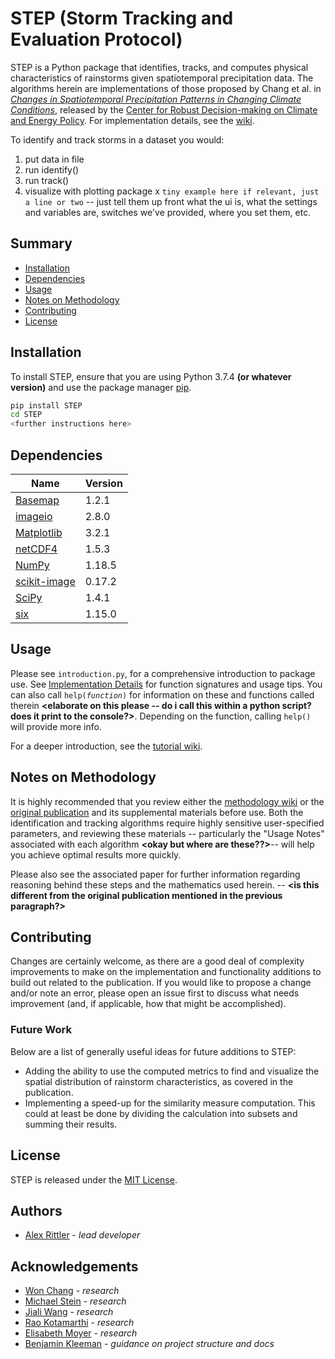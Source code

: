 # STEP (Storm Tracking and Evaluation Protocol)

STEP is a Python package that identifies, tracks, and computes physical characteristics of rainstorms given spatiotemporal precipitation data. The algorithms herein are implementations of those proposed by Chang et al. in [*Changes in Spatiotemporal Precipitation Patterns in Changing Climate Conditions*](https://geosci.uchicago.edu/~moyer/MoyerWebsite/Publications/Papers/Changes_Spatio-temporal_Precipitation_patterns.pdf), released by the [Center for Robust Decision-making on Climate and Energy Policy](https://www.rdcep.org). For implementation details, see the [wiki](https://github.com/bkleeman/STEP-suggestions/wiki).

To identify and track storms in a dataset you would:

1. put data in file
2. run identify()
3. run track()
4. visualize with plotting package x
`tiny example here if relevant, just a line or two` -- just tell them up front what the ui is, what the settings and variables are, switches we've provided, where you set them, etc.

## Summary
* [Installation](https://github.com/bkleeman/STEP-suggestions#installation)
* [Dependencies](https://github.com/bkleeman/STEP-suggestions#dependencies)
* [Usage](https://github.com/bkleeman/STEP-suggestions#usage)
* [Notes on Methodology](https://github.com/bkleeman/STEP-suggestions#notes-on-methodology)
* [Contributing](https://github.com/bkleeman/STEP-suggestions#contributing)
* [License](https://github.com/bkleeman/STEP-suggestions#license)

## Installation

 To install STEP, ensure that you are using Python 3.7.4 **(or whatever version)** and use the package manager [pip](https://pip.pypa.io/en/stable/).

```bash
pip install STEP
cd STEP
<further instructions here>
```

## Dependencies
|Name|Version|
|--|--|
|[Basemap](https://matplotlib.org/basemap/)|1.2.1|
|[imageio](https://imageio.github.io)|2.8.0|
|[Matplotlib](https://matplotlib.org)|3.2.1|
|[netCDF4](https://unidata.github.io/netcdf4-python/netCDF4/index.html)|1.5.3|
|[NumPy](https://numpy.org)|1.18.5|
|[scikit-image](https://scikit-image.org)|0.17.2|
|[SciPy](https://scipy.org)|1.4.1|
|[six](https://github.com/benjaminp/six)|1.15.0|

## Usage

Please see `introduction.py`, for a comprehensive introduction to package use. See [Implementation Details](https://github.com/bkleeman/STEP-suggestions/wiki/Implementation-Details) for function signatures and usage tips. You can also call `help(`*`function`*`)` for information on these and functions called therein **<elaborate on this please -- do i call this within a python script? does it print to the console?>**. Depending on the function, calling `help()` will provide more info.

For a deeper introduction, see the [tutorial wiki](https://github.com/bkleeman/STEP-suggestions/wiki/Tutorial).

## Notes on Methodology

It is highly recommended that you review either the [methodology wiki](https://github.com/bkleeman/STEP-suggestions/wiki/Methodology) or the [original publication](https://geosci.uchicago.edu/~moyer/MoyerWebsite/Publications/Papers/Changes_Spatio-temporal_Precipitation_patterns.pdf) and its supplemental materials before use. Both the identification and tracking algorithms require highly sensitive user-specified parameters, and reviewing these materials -- particularly the "Usage Notes" associated with each algorithm **<okay but where are these??>**-- will help you achieve optimal results more quickly.

Please also see the associated paper for further information regarding reasoning behind these steps and the mathematics used herein. -- **<is this different from the original publication mentioned in the previous paragraph?>**

## Contributing

Changes are certainly welcome, as there are a good deal of complexity improvements to make on the implementation and functionality additions to build out related to the publication. If you would like to propose a change and/or note an error, please open an issue first to discuss what needs improvement (and, if applicable, how that might be accomplished).

### Future Work

Below are a list of generally useful ideas for future additions to STEP:

 - Adding the ability to use the computed metrics to find and visualize the spatial distribution of rainstorm characteristics, as covered in the publication.
 - Implementing a speed-up for the similarity measure computation. This could at least be done by dividing the calculation into subsets and summing their results.

## License
STEP is released under the [MIT License](https://choosealicense.com/licenses/mit/).

## Authors
* [Alex Rittler](Link_to_github_or_whatever_social_profile) - *lead developer*

## Acknowledgements
* [Won Chang](LinkedIn_or_RDCEP_profile_if_permission_given) - *research*
* [Michael Stein](LinkedIn_or_RDCEP_profile_if_permission_given) - *research*
* [Jiali Wang](LinkedIn_or_RDCEP_profile_if_permission_given) - *research*
* [Rao Kotamarthi](LinkedIn_or_RDCEP_profile_if_permission_given) - *research*
* [Elisabeth Moyer](LinkedIn_or_RDCEP_profile_if_permission_given) - *research*
* [Benjamin Kleeman](https://github.com/bkleeman) - *guidance on project structure and docs* 
